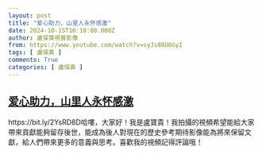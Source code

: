 ```yaml
---
layout: post
title: "爱心助力，山里人永怀感激"
date: 2024-10-15T16:10:08.000Z
author: 盧保貴視覺影像
from: https://www.youtube.com/watch?v=syJs88U6GyI
tags: [ 盧保貴 ]
comments: True
categories: [ 盧保貴 ]
---
```

<!--1729008608000-->
[爱心助力，山里人永怀感激](https://www.youtube.com/watch?v=syJs88U6GyI)
------

<div>
https://bit.ly/2YsRD8D哈嘍，大家好！我是盧寶貴！我拍攝的視頻希望能給大家帶來貢獻能夠留存後世，能成為後人對現在的歷史參考期待影像能為將來保留文獻，給人們帶來更多的意義與思考。喜歡我的視頻記得評論哦！
</div>
